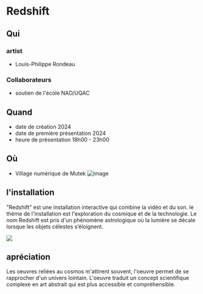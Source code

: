 # Redshift

## Qui

  ### artist
  - Louis-Philippe Rondeau

  ### Collaborateurs
  - soutien de l'école NAD/UQAC

## Quand
  - date de création 2024
  - date de première présentation 2024
  - heure de présentation 18h00 - 23h00

## Où
  - Village numérique de Mutek
![image](https://github.com/user-attachments/assets/532e67c0-0acc-4505-ab53-b6c67e703a50)


## l'installation
"Redshift" est une installation interactive qui combine la vidéo et du son. le thème de l'installation est l'exploration du cosmique et de la technologie. Le nom Redshift est pris d'un phénomène astrologique où la lumière se décale lorsque les objets célestes s’éloignent.

![](https://i0.wp.com/patenteux.com/wp/wp-content/uploads/2024/08/PXL_20240823_002721177-copie-scaled.jpg?resize=1024%2C734)

## apréciation

Les oeuvres reliées au cosmos m'attirent souvent, l'oeuvre permet de se rapprocher d'un univers lointain. L'oeuvre traduit un concept scientifique complexe en art abstrait qui est plus accessible et compréhensible.

